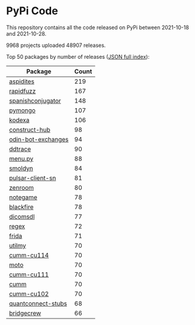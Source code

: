 # PyPi Code

This repository contains all the code released on PyPi between 2021-10-18 and 2021-10-28.

9968 projects uploaded 48907 releases. 

Top 50 packages by number of releases ([JSON full index](./index.json)):

| Package   | Count |
|-----------|-------|
| [aspidites](https://github.com/pypi-data/pypi-code-99/tree/import/aspidites) | 219 |
| [rapidfuzz](https://github.com/pypi-data/pypi-code-99/tree/import/rapidfuzz) | 167 |
| [spanishconjugator](https://github.com/pypi-data/pypi-code-99/tree/import/spanishconjugator) | 148 |
| [pymongo](https://github.com/pypi-data/pypi-code-99/tree/import/pymongo) | 107 |
| [kodexa](https://github.com/pypi-data/pypi-code-99/tree/import/kodexa) | 106 |
| [construct-hub](https://github.com/pypi-data/pypi-code-99/tree/import/construct-hub) | 98 |
| [odin-bot-exchanges](https://github.com/pypi-data/pypi-code-99/tree/import/odin-bot-exchanges) | 94 |
| [ddtrace](https://github.com/pypi-data/pypi-code-99/tree/import/ddtrace) | 90 |
| [menu.py](https://github.com/pypi-data/pypi-code-99/tree/import/menu.py) | 88 |
| [smoldyn](https://github.com/pypi-data/pypi-code-99/tree/import/smoldyn) | 84 |
| [pulsar-client-sn](https://github.com/pypi-data/pypi-code-99/tree/import/pulsar-client-sn) | 81 |
| [zenroom](https://github.com/pypi-data/pypi-code-99/tree/import/zenroom) | 80 |
| [notegame](https://github.com/pypi-data/pypi-code-99/tree/import/notegame) | 78 |
| [blackfire](https://github.com/pypi-data/pypi-code-99/tree/import/blackfire) | 78 |
| [dicomsdl](https://github.com/pypi-data/pypi-code-99/tree/import/dicomsdl) | 77 |
| [regex](https://github.com/pypi-data/pypi-code-99/tree/import/regex) | 72 |
| [frida](https://github.com/pypi-data/pypi-code-99/tree/import/frida) | 71 |
| [utilmy](https://github.com/pypi-data/pypi-code-99/tree/import/utilmy) | 70 |
| [cumm-cu114](https://github.com/pypi-data/pypi-code-99/tree/import/cumm-cu114) | 70 |
| [moto](https://github.com/pypi-data/pypi-code-99/tree/import/moto) | 70 |
| [cumm-cu111](https://github.com/pypi-data/pypi-code-99/tree/import/cumm-cu111) | 70 |
| [cumm](https://github.com/pypi-data/pypi-code-99/tree/import/cumm) | 70 |
| [cumm-cu102](https://github.com/pypi-data/pypi-code-99/tree/import/cumm-cu102) | 70 |
| [quantconnect-stubs](https://github.com/pypi-data/pypi-code-99/tree/import/quantconnect-stubs) | 68 |
| [bridgecrew](https://github.com/pypi-data/pypi-code-99/tree/import/bridgecrew) | 66 |
